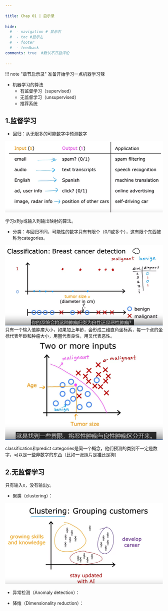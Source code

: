 ```yaml
---

title: Chap 01 | 启示录

hide:
  #  - navigation # 显示右
  #  - toc #显示左
  #  - footer
  #  - feedback  
comments: true  #默认不开启评论

---
```


!!! note "章节启示录"
    准备开始学习一点机器学习辣

* 机器学习的算法
    * 有监督学习（supervised）
    * 无监督学习（unsupervised）
    * 推荐系统

## 1.监督学习
* 回归：从无限多的可能数字中预测数字

![](./img/1.png)

学习x到y或输入到输出映射的算法。

* 分类：与回归不同，可能性的数字只有有限个（0/1或多个），这有限个东西被称为categories。
  
![](.//img/2.png)  
只有一个输入值肿瘤大小，如果加上年龄，会形成二维直角坐标系，每一个点的坐标代表年龄和肿瘤大小，用圈代表良性，用叉代表恶性。   
![](./img/3.png)


classification和predict categories是同一个概念，他们预测的类别不一定是数字，可以是一些非数字的东西（比如一张照片是猫还是狗）


## 2.无监督学习
只有输入x，没有输出y。

* 聚类（clustering）：  

![](./img/4.png)

* 异常检测（Anomaly detection）：

* 降维（Dimensionality reduction）：
